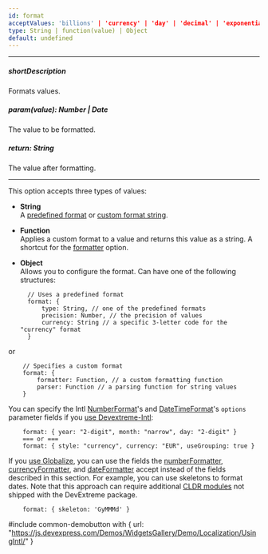 ```yaml
---
id: format
acceptValues: 'billions' | 'currency' | 'day' | 'decimal' | 'exponential' | 'fixedPoint' | 'largeNumber' | 'longDate' | 'longTime' | 'millions' | 'millisecond' | 'month' | 'monthAndDay' | 'monthAndYear' | 'percent' | 'quarter' | 'quarterAndYear' | 'shortDate' | 'shortTime' | 'thousands' | 'trillions' | 'year' | 'dayOfWeek' | 'hour' | 'longDateLongTime' | 'minute' | 'second' | 'shortDateShortTime'
type: String | function(value) | Object
default: undefined
---
```

---
##### shortDescription
Formats values.

##### param(value): Number | Date
The value to be formatted.

##### return: String
The value after formatting.

---
This option accepts three types of values:

* **String**  
 A [predefined format](/api-reference/50%20Common/Object%20Structures/format/type.md '/Documentation/ApiReference/Common/Object_Structures/format/#type') or [custom format string](/concepts/Common/34%20Value%20Formatting/10%20Format%20Widget%20Values/20%20Custom%20Format%20String.md '/Documentation/Guide/Common/Value_Formatting/#Format_Widget_Values/Custom_Format_String').

* **Function**  
 Applies a custom format to a value and returns this value as a string. A shortcut for the [formatter](/api-reference/50%20Common/Object%20Structures/format/formatter.md '/Documentation/ApiReference/Common/Object_Structures/format/#formatter') option.
 
* **Object**  
 Allows you to configure the format. Can have one of the following structures:

        // Uses a predefined format
        format: {
            type: String, // one of the predefined formats
            precision: Number, // the precision of values
            currency: String // a specific 3-letter code for the "currency" format
        }
 or

        // Specifies a custom format
        format: {
            formatter: Function, // a custom formatting function
            parser: Function // a parsing function for string values
        }

 You can specify the Intl <a href="https://developer.mozilla.org/en-US/docs/Web/JavaScript/Reference/Global_Objects/NumberFormat#Parameters" target="_blank">NumberFormat</a>'s and <a href="https://developer.mozilla.org/en-US/docs/Web/JavaScript/Reference/Global_Objects/DateTimeFormat#Parameters" target="_blank">DateTimeFormat</a>'s `options` parameter fields if you [use Devextreme-Intl](/concepts/Common/33%20Localization/05%20Localize%20Dates,%20Numbers,%20and%20Currencies/05%20Using%20Intl.md '/Documentation/Guide/Common/Localization/#Localize_Dates_Numbers_and_Currencies/Using_Intl'):    

        format: { year: "2-digit", month: "narrow", day: "2-digit" }
        === or ===
        format: { style: "currency", currency: "EUR", useGrouping: true }

 If you [use Globalize](/concepts/Common/33%20Localization/05%20Localize%20Dates,%20Numbers,%20and%20Currencies/10%20Using%20Globalize.md '/Documentation/Guide/Common/Localization/#Localize_Dates_Numbers_and_Currencies/Using_Globalize'), you can use the fields the <a href="https://github.com/jquery/globalize/blob/master/doc/api/number/number-formatter.md" target="_blank">numberFormatter</a>, <a href="https://github.com/jquery/globalize/blob/master/doc/api/currency/currency-formatter.md" target="_blank">currencyFormatter</a>, and <a href="https://github.com/jquery/globalize/blob/master/doc/api/date/date-formatter.md" target="_blank">dateFormatter</a> accept instead of the fields described in this section. For example, you can use skeletons to format dates. Note that this approach can require additional <a href="https://github.com/jquery/globalize/blob/master/README.md#2-cldr-content" target="_blank">CLDR modules</a> not shipped with the DevExtreme package.

        format: { skeleton: 'GyMMMd' }

#include common-demobutton with {
    url: "https://js.devexpress.com/Demos/WidgetsGallery/Demo/Localization/UsingIntl/"
}